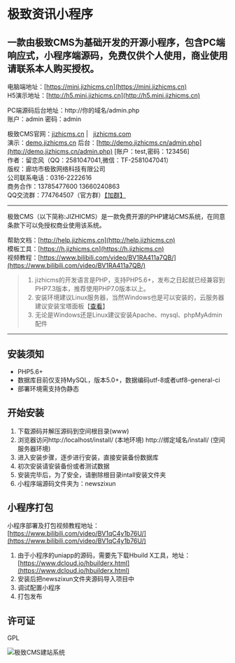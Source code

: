 # 极致资讯小程序
## 一款由极致CMS为基础开发的开源小程序，包含PC端响应式，小程序端源码，免费仅供个人使用，商业使用请联系本人购买授权。

电脑端地址：[https://mini.jizhicms.cn](https://mini.jizhicms.cn)   
H5演示地址：[http://h5.mini.jizhicms.cn](http://h5.mini.jizhicms.cn)   

PC端源码后台地址：http://你的域名/admin.php   
账户：admin  密码：admin   

极致CMS官网：[jizhicms.cn](http://jizhicms.cn) |&nbsp;&nbsp;&nbsp;[jizhicms.com](http://jizhicms.cn)   
演示：[demo.jizhicms.cn](http://demo.jizhicms.cn)   后台：[http://demo.jizhicms.cn/admin.php](http://demo.jizhicms.cn/admin.php) [账户：test,密码：123456]  
作者：留恋风（QQ：2581047041,微信：TF-2581047041）  
版权：廊坊市极致网络科技有限公司    
公司联系电话：0316-2222616     
商务合作：13785477600  13660240863    
QQ交流群：774764507（官方群）[【加群】](https://jq.qq.com/?_wv=1027&k=56VstDU)     
*****
极致CMS（以下简称:JIZHICMS）是一款免费开源的PHP建站CMS系统，在同意条款下可以免授权商业使用该系统。

帮助文档：[http://help.jizhicms.cn](http://help.jizhicms.cn)   
模板工具：[https://h.jizhicms.cn](https://h.jizhicms.cn)   
视频教程：[https://www.bilibili.com/video/BV1RA411a7QB/](https://www.bilibili.com/video/BV1RA411a7QB/)  

> 1. jizhicms的开发语言是PHP，支持PHP5.6+，发布之日起就已经兼容到PHP7.3版本，推荐使用PHP7.0版本以上。
> 2. 安装环境建议Linux服务器，当然Windows也是可以安装的，云服务器建议安装宝塔面板【[查看](http://www.bt.cn/)】
> 3. 无论是Windows还是Linux建议安装Apache、mysql、phpMyAdmin配件

*****
## 安装须知  
* PHP5.6+   
* 数据库目前仅支持MySQL，版本5.0+，数据编码utf-8或者utf8-general-ci   
* 部署环境需支持伪静态    

## 开始安装  
1. 下载源码并解压源码到空间根目录(www)      
2. 浏览器访问http://localhost/install/ (本地环境) http://绑定域名/install/ (空间服务器环境)   
3. 进入安装步骤，逐步进行安装，直接安装备份数据库   
4. 初次安装请安装备份或者测试数据    
5. 安装完毕后，为了安全，请删除根目录intall安装文件夹    
6. 小程序端源码文件夹为：newszixun

## 小程序打包  
小程序部署及打包视频教程地址： [https://www.bilibili.com/video/BV1qC4y1b76U/](https://www.bilibili.com/video/BV1qC4y1b76U/)  
1. 由于小程序的uniapp的源码，需要先下载Hbuild X工具，地址：[https://www.dcloud.io/hbuilderx.html](https://www.dcloud.io/hbuilderx.html)  
2. 安装后把newszixun文件夹源码导入项目中  
3. 调试配置小程序  
4. 打包发布   

 
  

## 许可证  
GPL      

![极致CMS建站系统](http://down.jizhicms.cn/footer_1920x273.png)

